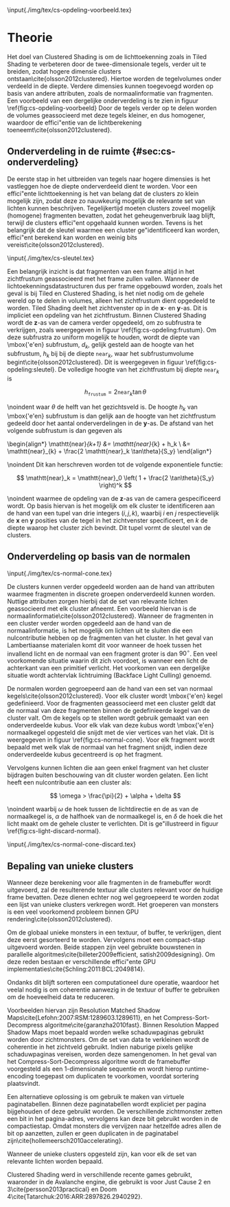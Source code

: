 \input{./img/tex/cs-opdeling-voorbeeld.tex}

# Theorie 

Het doel van Clustered Shading is om de lichttoekenning zoals in Tiled Shading
te verbeteren door de twee-dimensionale tegels, verder uit te breiden, zodat
hogere dimensie clusters ontstaan\cite{olsson2012clustered}. Hiertoe worden de tegelvolumes onder verdeeld 
in de diepte. Verdere dimensies kunnen toegevoegd worden op basis van andere
attributen, zoals de normaalinformatie van fragmenten. Een voorbeeld van 
een dergelijke onderverdeling is te zien in figuur \ref{fig:cs-opdeling-voorbeeld}
Door de tegels verder op te delen worden de volumes geassocieerd met deze
tegels kleiner, en dus homogener, waardoor de effici\"entie van de 
lichtberekening toeneemt\cite{olsson2012clustered}.

## Onderverdeling in de ruimte {#sec:cs-onderverdeling}

De eerste stap in het uitbreiden van tegels naar hogere dimensies is het 
vastleggen hoe de diepte onderverdeeld dient te worden. Voor een effici\"ente
lichttoekenning is het van belang dat de clusters zo klein mogelijk zijn, zodat
deze zo nauwkeurig mogelijk de relevante set van lichten kunnen beschrijven.
Tegelijkertijd moeten clusters zoveel mogelijk (homogene) fragmenten bevatten,
zodat het geheugenverbruik laag blijft, terwijl de clusters effici\"ent 
opgehaald kunnen worden. Tevens is het belangrijk dat de sleutel waarmee een 
cluster ge\"identificeerd kan worden, effici\"ent berekend kan worden en 
weinig bits vereist\cite{olsson2012clustered}.

\input{./img/tex/cs-sleutel.tex}

Een belangrijk inzicht is dat fragmenten van een frame altijd in het 
zichtfrustum geassocieerd met het frame zullen vallen. Wanneer de 
lichtoekenningsdatastructuren dus per frame opgebouwd worden, zoals het geval is
bij Tiled en Clustered Shading, is het niet nodig om de gehele wereld op te 
delen in volumes, alleen het zichtfrustum dient opgedeeld te worden. 
Tiled Shading deelt het zichtvenster op in de $\mathbf{x}$- en $\mathbf{y}$-as.
Dit is impliciet een opdeling van het zichtfrustum. Binnen Clustered Shading
wordt de $\mathbf{z}$-as van de camera verder opgedeeld, om zo subfrustra 
te verkrijgen, zoals weergegeven in figuur \ref{fig:cs-opdeling:frustum}. 
Om deze subfrustra zo uniform mogelijk te houden, wordt de diepte van 
\mbox{\'e\'en} subfrustum, $d_k$, gelijk gesteld aan de hoogte van het 
subfrustum, $h_k$ bij bij de diepte $\mathtt{near}_k$, waar het subfrustumvolume 
begint\cite{olsson2012clustered}. Dit is weergegeven in figuur \ref{fig:cs-opdeling:sleutel}. De volledige hoogte 
van het zichtfrustum bij diepte $\mathtt{near}_k$ is

$$ h_{\mathtt{frustum}} = 2 \mathtt{near}_k \tan \theta $$

\noindent waar $\theta$ de helft van het gezichtsveld is. De hoogte $h_k$ van 
\mbox{\'e\'en} subfrustum is dan gelijk aan de hoogte van het zichtfrustum
gedeeld door het aantal onderverdelingen in de $\mathbf{y}$-as.
De afstand van het volgende subfrustum is dan gegeven als

\begin{align*}
\mathtt{near}_{k+1} &= \mathtt{near}_{k} + h_k \\
                    &= \mathtt{near}_{k} + \frac{2 \mathtt{near}_k \tan\theta}{S_y}
\end{align*}

\noindent Dit kan herschreven worden tot de volgende exponentiele functie:

$$ \mathtt{near}_k = \mathtt{near}_0 \left( 1 + \frac{2 \tan\theta}{S_y} \right)^k $$

\noindent waarmee de opdeling van de $\mathbf{z}$-as van de camera gespecificeerd wordt.
Op basis hiervan is het mogelijk om elk cluster te identificeren aan de hand
van een tupel van drie integers $\left( i, j, k \right)$, waarbij $i$ en $j$ 
respectievelijk de $\mathbf{x}$ en $\mathbf{y}$ posities van de tegel in het
zichtvenster specificeert, en $k$ de diepte waarop het cluster zich bevindt.
Dit tupel vormt de sleutel van de clusters.

## Onderverdeling op basis van de normalen

\input{./img/tex/cs-normal-cone.tex}

De clusters kunnen verder opgedeeld worden aan de hand van attributen waarmee
fragmenten in discrete groepen onderverdeeld kunnen worden. Nuttige attributen
zorgen hierbij dat de set van relevante lichten geassocieerd met elk cluster 
afneemt. Een voorbeeld hiervan is de normaalinformatie\cite{olsson2012clustered}. 
Wanneer de fragmenten in een cluster verder worden opgedeeld aan de hand van de
normaalinformatie, is het mogelijk om lichten uit te sluiten die een 
nulcontributie hebben op de fragmenten van het cluster. In het geval van 
Lambertiaanse materialen komt dit voor wanneer de hoek tussen het invallend licht
en de normaal van een fragment groter is dan $90^\circ$. Een veel voorkomende 
situatie waarin dit zich voordoet, is wanneer een licht de achterkant van een
primitief verlicht. Het voorkomen van een dergelijke situatie wordt achtervlak 
lichtruiming (Backface Light Culling) genoemd. 

De normalen worden gegroepeerd aan de hand van een set van normaal kegels\cite{olsson2012clustered}.
Voor elk cluster wordt \mbox{\'e\'en} kegel gedefinieerd. Voor de fragmenten
geassocieerd met een cluster geldt dat de normaal van deze fragmenten binnen
de gedefinieerde kegel van de cluster valt. Om de kegels op te stellen wordt
gebruik gemaakt van een onderverdeelde kubus. Voor elk vlak van deze kubus
wordt \mbox{\'e\'en} normaalkegel opgesteld die snijdt met de vier vertices van
het vlak. Dit is weergegeven in figuur \ref{fig:cs-normal-cone}.
Voor elk fragment wordt bepaald met welk vlak de normaal van het fragment snijdt,
indien deze onderverdeelde kubus gecentreerd is op het fragment. 

Vervolgens kunnen lichten die aan geen enkel fragment van het cluster bijdragen
buiten beschouwing van dit cluster worden gelaten. Een licht heeft een 
nulcontributie aan een cluster als:

$$ \omega > \frac{\pi}{2} + \alpha + \delta $$

\noindent waarbij $\omega$ de hoek tussen de lichtdirectie en de as van de normaalkegel is,
$\alpha$ de halfhoek van de normaalkegel is, en $\delta$ de hoek die het licht 
maakt om de gehele cluster te verlichten. Dit is ge\"illustreerd in figuur 
\ref{fig:cs-light-discard-normal}.

\input{./img/tex/cs-normal-cone-discard.tex}

## Bepaling van unieke clusters

Wanneer deze berekening voor alle fragmenten in de framebuffer wordt uitgevoerd,
zal de resulterende textuur alle clusters relevant voor de huidige frame 
bevatten. Deze dienen echter nog wel gegroepeerd te worden zodat een lijst van 
unieke clusters verkregen wordt. Het groeperen van monsters is een veel 
voorkomend probleem binnen GPU rendering\cite{olsson2012clustered}. 

Om de globaal unieke monsters in een textuur, of buffer, te verkrijgen, dient
deze eerst gesorteerd te worden. Vervolgens moet een compact-stap uitgevoerd 
worden. Beide stappen zijn veel gebruikte bouwstenen in parallelle 
algoritmes\cite{billeter2009efficient, satish2009designing}.
Om deze reden bestaan er verschillende effici\"ente GPU implementaties\cite{Schling:2011:BCL:2049814}.

Ondanks dit blijft sorteren een computationeel dure operatie, waardoor het 
veelal nodig is om coherentie aanwezig in de textuur of buffer te gebruiken
om de hoeveelheid data te reduceren.

Voorbeelden hiervan zijn Resolution Matched Shadow Maps\cite{Lefohn:2007:RSM:1289603.1289611}, 
en het Compress-Sort-Decompress algoritme\cite{garanzha2010fast}. Binnen 
Resolution Mapped Shadow Maps moet bepaald worden welke schaduwpaginas gebruikt
worden door zichtmonsters. Om de set van data te verkleinen wordt de coherentie
in het zichtveld gebruikt. Indien naburige pixels gelijke schaduwpaginas 
vereisen, worden deze samengenomen.
In het geval van het Compress-Sort-Decompress algoritme wordt de framebuffer
voorgesteld als een 1-dimensionale sequentie en wordt hierop runtime-encoding
toegepast om duplicaten te voorkomen, voordat sortering plaatsvindt.

Een alternatieve oplossing is om gebruik te maken van virtuele paginatabellen.
Binnen deze paginatabellen wordt expliciet per pagina bijgehouden of deze 
gebruikt worden. De verschillende zichtmonster zetten een bit in het pagina-adres,
vervolgens kan deze bit gebruikt worden in de compactiestap. Omdat monsters
die vervijzen naar hetzelfde adres allen de bit op aanzetten, zullen er geen 
duplicaten in de paginatabel zijn\cite{hollemeersch2010accelerating}.

Wanneer de unieke clusters opgesteld zijn, kan voor elk de set van relevante
lichten worden bepaald.

Clustered Shading werd in verschillende recente games gebruikt, waaronder 
in de Avalanche engine, die gebruikt is voor Just Cause 2 en 3\cite{persson2013practical}
en Doom 4\cite{Tatarchuk:2016:ARR:2897826.2940292}.


